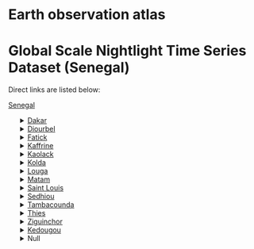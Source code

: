 # Earth observation atlas
 # Global Scale Nightlight Time Series Dataset (Senegal)
Direct links are listed below:

<a href="https://eoatlas-nightlight.s3.amazonaws.com/eoatlas-monthly-nightlight-00150.csv">Senegal</a>
<ul>
<details>
<summary><a href="https://eoatlas-nightlight.s3.amazonaws.com/eoatlas-monthly-nightlight-02615.csv">Dakar</a></summary>
<ul>
<ol>
<li><a href="https://eoatlas-nightlight.s3.amazonaws.com/eoatlas-monthly-nightlight-43755.csv">Dakar</a></li><li><a href="https://eoatlas-nightlight.s3.amazonaws.com/eoatlas-monthly-nightlight-43762.csv">Guediawaye</a></li><li><a href="https://eoatlas-nightlight.s3.amazonaws.com/eoatlas-monthly-nightlight-43781.csv">Pikine</a></li><li><a href="https://eoatlas-nightlight.s3.amazonaws.com/eoatlas-monthly-nightlight-43784.csv">Rufisque</a></li></ul>
</ol>
</details>
<details>
<summary><a href="https://eoatlas-nightlight.s3.amazonaws.com/eoatlas-monthly-nightlight-02616.csv">Diourbel</a></summary>
<ul>
<ol>
<li><a href="https://eoatlas-nightlight.s3.amazonaws.com/eoatlas-monthly-nightlight-43750.csv">Bambey</a></li><li><a href="https://eoatlas-nightlight.s3.amazonaws.com/eoatlas-monthly-nightlight-43756.csv">Diourbel</a></li><li><a href="https://eoatlas-nightlight.s3.amazonaws.com/eoatlas-monthly-nightlight-43776.csv">Mbacke</a></li></ul>
</ol>
</details>
<details>
<summary><a href="https://eoatlas-nightlight.s3.amazonaws.com/eoatlas-monthly-nightlight-02617.csv">Fatick</a></summary>
<ul>
<ol>
<li><a href="https://eoatlas-nightlight.s3.amazonaws.com/eoatlas-monthly-nightlight-43757.csv">Fatick</a></li><li><a href="https://eoatlas-nightlight.s3.amazonaws.com/eoatlas-monthly-nightlight-43758.csv">Foundiougne</a></li><li><a href="https://eoatlas-nightlight.s3.amazonaws.com/eoatlas-monthly-nightlight-43759.csv">Gossas</a></li></ul>
</ol>
</details>
<details>
<summary><a href="https://eoatlas-nightlight.s3.amazonaws.com/eoatlas-monthly-nightlight-02618.csv">Kaffrine</a></summary>
<ul>
<ol>
<li><a href="https://eoatlas-nightlight.s3.amazonaws.com/eoatlas-monthly-nightlight-43752.csv">Birkelane</a></li><li><a href="https://eoatlas-nightlight.s3.amazonaws.com/eoatlas-monthly-nightlight-43764.csv">Kaffrine</a></li><li><a href="https://eoatlas-nightlight.s3.amazonaws.com/eoatlas-monthly-nightlight-43771.csv">Koungheul</a></li><li><a href="https://eoatlas-nightlight.s3.amazonaws.com/eoatlas-monthly-nightlight-43774.csv">Malem Hodar</a></li></ul>
</ol>
</details>
<details>
<summary><a href="https://eoatlas-nightlight.s3.amazonaws.com/eoatlas-monthly-nightlight-02619.csv">Kaolack</a></summary>
<ul>
<ol>
<li><a href="https://eoatlas-nightlight.s3.amazonaws.com/eoatlas-monthly-nightlight-43763.csv">Guinguineo</a></li><li><a href="https://eoatlas-nightlight.s3.amazonaws.com/eoatlas-monthly-nightlight-43766.csv">Kaolack</a></li><li><a href="https://eoatlas-nightlight.s3.amazonaws.com/eoatlas-monthly-nightlight-43779.csv">Nioro Du Rip</a></li></ul>
</ol>
</details>
<details>
<summary><a href="https://eoatlas-nightlight.s3.amazonaws.com/eoatlas-monthly-nightlight-02620.csv">Kolda</a></summary>
<ul>
<ol>
</ul>
</ol>
</details>
<details>
<summary><a href="https://eoatlas-nightlight.s3.amazonaws.com/eoatlas-monthly-nightlight-02621.csv">Louga</a></summary>
<ul>
<ol>
<li><a href="https://eoatlas-nightlight.s3.amazonaws.com/eoatlas-monthly-nightlight-43767.csv">Kebemer</a></li><li><a href="https://eoatlas-nightlight.s3.amazonaws.com/eoatlas-monthly-nightlight-43772.csv">Linguere</a></li><li><a href="https://eoatlas-nightlight.s3.amazonaws.com/eoatlas-monthly-nightlight-43773.csv">Louga</a></li></ul>
</ol>
</details>
<details>
<summary><a href="https://eoatlas-nightlight.s3.amazonaws.com/eoatlas-monthly-nightlight-02622.csv">Matam</a></summary>
<ul>
<ol>
<li><a href="https://eoatlas-nightlight.s3.amazonaws.com/eoatlas-monthly-nightlight-43765.csv">Kanel</a></li><li><a href="https://eoatlas-nightlight.s3.amazonaws.com/eoatlas-monthly-nightlight-43775.csv">Matam</a></li><li><a href="https://eoatlas-nightlight.s3.amazonaws.com/eoatlas-monthly-nightlight-43783.csv">Ranerou</a></li></ul>
</ol>
</details>
<details>
<summary><a href="https://eoatlas-nightlight.s3.amazonaws.com/eoatlas-monthly-nightlight-02623.csv">Saint Louis</a></summary>
<ul>
<ol>
<li><a href="https://eoatlas-nightlight.s3.amazonaws.com/eoatlas-monthly-nightlight-43754.csv">Dagana</a></li><li><a href="https://eoatlas-nightlight.s3.amazonaws.com/eoatlas-monthly-nightlight-43782.csv">Podor</a></li><li><a href="https://eoatlas-nightlight.s3.amazonaws.com/eoatlas-monthly-nightlight-43785.csv">Saint Louis</a></li></ul>
</ol>
</details>
<details>
<summary><a href="https://eoatlas-nightlight.s3.amazonaws.com/eoatlas-monthly-nightlight-02624.csv">Sedhiou</a></summary>
<ul>
<ol>
<li><a href="https://eoatlas-nightlight.s3.amazonaws.com/eoatlas-monthly-nightlight-43753.csv">Bounkiling</a></li><li><a href="https://eoatlas-nightlight.s3.amazonaws.com/eoatlas-monthly-nightlight-43761.csv">Goudomp</a></li><li><a href="https://eoatlas-nightlight.s3.amazonaws.com/eoatlas-monthly-nightlight-43788.csv">Sedhiou</a></li></ul>
</ol>
</details>
<details>
<summary><a href="https://eoatlas-nightlight.s3.amazonaws.com/eoatlas-monthly-nightlight-02625.csv">Tambacounda</a></summary>
<ul>
<ol>
<li><a href="https://eoatlas-nightlight.s3.amazonaws.com/eoatlas-monthly-nightlight-43749.csv">Bakel</a></li><li><a href="https://eoatlas-nightlight.s3.amazonaws.com/eoatlas-monthly-nightlight-43760.csv">Goudiry</a></li><li><a href="https://eoatlas-nightlight.s3.amazonaws.com/eoatlas-monthly-nightlight-43770.csv">Koumpentoum</a></li><li><a href="https://eoatlas-nightlight.s3.amazonaws.com/eoatlas-monthly-nightlight-43789.csv">Tambacounda</a></li></ul>
</ol>
</details>
<details>
<summary><a href="https://eoatlas-nightlight.s3.amazonaws.com/eoatlas-monthly-nightlight-02626.csv">Thies</a></summary>
<ul>
<ol>
<li><a href="https://eoatlas-nightlight.s3.amazonaws.com/eoatlas-monthly-nightlight-43777.csv">Mbour</a></li><li><a href="https://eoatlas-nightlight.s3.amazonaws.com/eoatlas-monthly-nightlight-43790.csv">Thies</a></li><li><a href="https://eoatlas-nightlight.s3.amazonaws.com/eoatlas-monthly-nightlight-43791.csv">Tivaoune</a></li></ul>
</ol>
</details>
<details>
<summary><a href="https://eoatlas-nightlight.s3.amazonaws.com/eoatlas-monthly-nightlight-02627.csv">Ziguinchor</a></summary>
<ul>
<ol>
<li><a href="https://eoatlas-nightlight.s3.amazonaws.com/eoatlas-monthly-nightlight-43751.csv">Bignona</a></li><li><a href="https://eoatlas-nightlight.s3.amazonaws.com/eoatlas-monthly-nightlight-43780.csv">Oussouye</a></li><li><a href="https://eoatlas-nightlight.s3.amazonaws.com/eoatlas-monthly-nightlight-43793.csv">Ziguinchor</a></li></ul>
</ol>
</details>
<details>
<summary><a href="https://eoatlas-nightlight.s3.amazonaws.com/eoatlas-monthly-nightlight-02628.csv">Kedougou</a></summary>
<ul>
<ol>
<li><a href="https://eoatlas-nightlight.s3.amazonaws.com/eoatlas-monthly-nightlight-43768.csv">Kedougou</a></li><li><a href="https://eoatlas-nightlight.s3.amazonaws.com/eoatlas-monthly-nightlight-43786.csv">Salemata</a></li><li><a href="https://eoatlas-nightlight.s3.amazonaws.com/eoatlas-monthly-nightlight-43787.csv">Saraya</a></li></ul>
</ol>
</details>
<details>
<summary>Null</summary>
<ul>
<ol>
<li><a href="https://eoatlas-nightlight.s3.amazonaws.com/eoatlas-monthly-nightlight-43769.csv">Kolda</a></li><li><a href="https://eoatlas-nightlight.s3.amazonaws.com/eoatlas-monthly-nightlight-43778.csv">Medina Yoroufoula</a></li><li><a href="https://eoatlas-nightlight.s3.amazonaws.com/eoatlas-monthly-nightlight-43792.csv">Velingara</a></li></ul>
</ol>
</details>
